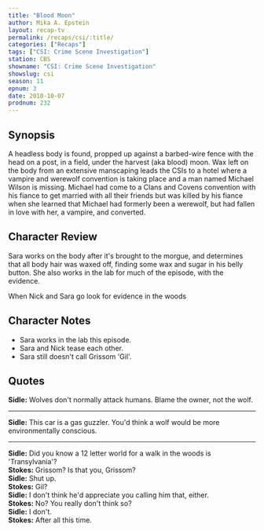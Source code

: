 ```yaml
---
title: "Blood Moon"
author: Mika A. Epstein
layout: recap-tv
permalink: /recaps/csi/:title/
categories: ["Recaps"]
tags: ["CSI: Crime Scene Investigation"]
station: CBS
showname: "CSI: Crime Scene Investigation"
showslug: csi
season: 11
epnum: 3  
date: 2010-10-07
prodnum: 232  
---
```


## Synopsis

A headless body is found, propped up against a barbed-wire fence with the head on a post, in a field, under the harvest (aka blood) moon. Wax left on the body from an extensive manscaping leads the CSIs to a hotel where a vampire and werewolf convention is taking place and a man named Michael Wilson is missing. Michael had come to a Clans and Covens convention with his fiance to get married with all their friends but was killed by his fiance when she learned that Michael had formerly been a werewolf, but had fallen in love with her, a vampire, and converted.

## Character Review

Sara works on the body after it's brought to the morgue, and determines that all body hair was waxed off, finding some wax and sugar in his belly button. She also works in the lab for much of the episode, with the evidence.

When Nick and Sara go look for evidence in the woods

## Character Notes

* Sara works in the lab this episode.  
* Sara and Nick tease each other.  
* Sara still doesn't call Grissom 'Gil'.

## Quotes

**Sidle:** Wolves don't normally attack humans. Blame the owner, not the wolf.

- - -

**Sidle:** This car is a gas guzzler. You'd think a wolf would be more environmentally conscious.

- - -

**Sidle:** Did you know a 12 letter world for a walk in the woods is 'Transylvania'?  
**Stokes:** Grissom? Is that you, Grissom?  
**Sidle:** Shut up.  
**Stokes:** Gil?  
**Sidle:** I don't think he'd appreciate you calling him that, either.  
**Stokes:** No? You really don't think so?  
**Sidle:** I don't.  
**Stokes:** After all this time.
